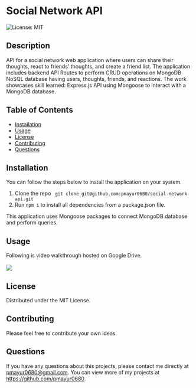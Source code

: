 # Social Network API
![License: MIT](https://img.shields.io/badge/License-MIT-yellow.svg)
## Description
API for a social network web application where users can share their thoughts, react to friends’ thoughts, and create a friend list. The application includes backend API Routes to perform CRUD operations on MongoDB NoSQL database having users, thoughts, friends, and reactions. The work showcases skill learned: Express.js API using Mongoose to interact with a MongoDB database. 
## Table of Contents
- [Installation](#installation)
- [Usage](#usage)
- [License](#license)  
- [Contributing](#contributing)
- [Questions](#questions)  
## Installation
You can follow the steps below to install the application on your system.

1. Clone the repo
`  git clone git@github.com:pmayur0680/social-network-api.git
`    
2. Run `npm i` to install all dependencies from a package.json file.

This application uses Mongoose packages to connect MongoDB database and perform queries.
  ## Usage
Following is video walkthrough hosted on Google Drive.<br /><br />
[<img src="https://user-images.githubusercontent.com/101486770/169696778-7ebd5b11-8e5f-4019-a57f-c14b4a05e811.gif">](https://drive.google.com/file/d/14wQz1AAtEtcBd_2qHhiWgVBu1yo1Zpzt/view "Social Network API")
  ## License
Distributed under the MIT License.
  ## Contributing
Please feel free to contribute your own ideas.
  ## Questions
If you have any questions about this projects, please contact me directly at pmayur0680@gmail.com. You can view more of my projects at https://github.com/pmayur0680.